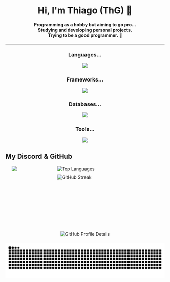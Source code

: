 <h1 align="center"> Hi, I'm Thiago (ThG) 🧩 </h1>
<h4 align="center">	
	Programming as a hobby but aiming to go pro... </br>
	Studying and developing personal projects. </br>
	Trying to be a good programmer. 🧃
</h4>

---

<div align="center">

  ### Languages...
  <img src="https://skillicons.dev/icons?i=py,java,html,css,js" />

  ### Frameworks...
  <img src="https://skillicons.dev/icons?i=django,flask,nodejs" />

  ### Databases...
  <img src="https://skillicons.dev/icons?i=mysql,sqlite,mongodb,postgres" />

  ### Tools...
  <img src="https://skillicons.dev/icons?i=git,github,docker,aws,vscode" />

</div>

## My Discord & GitHub
<div style="display: flex; flex-direction: column; align-items: center;">
  <div style="display: flex; flex-direction: row; gap: 10px; flex-wrap: wrap; justify-content: center;">
    <a href="https://discord.com/users/584941534315675676">
      <img
        style="min-width: 134px; max-height: 134px;"
        width="320"
        src="https://lanyard.kyrie25.dev/api/584941534315675676?bg=00000&animatedDecoration=true&hideNameplate=false&theme=dark&waveSpotifyColor=58B200&waveColor=58B200&imgStyle=square&gradient=46e55b-91e25d-d5e55e-f5c54e&hideProfile=false"
      />
    </a>
    <div style="display: flex; flex-direction: column; gap: 10px;">
      <img 
        style="min-width: 134px; max-height: 134px;"
        width="320"
        alt="Top Languages" 
        src="https://github-readme-stats.vercel.app/api/top-langs/?username=ithiagodev&layout=compact&langs_count=20&theme=chartreuse-dark"
      />
      <img
        style="min-width: 160px;"
        height="160"
        alt="GitHub Streak"
        src="https://github-readme-streak-stats-eight.vercel.app/?user=ithiagodev&theme=chartreuse_dark&hide_border=true&date_format=M%20j%5B%2C%20Y%5D"
      />
    </div>
  </div>
  
  <div style="margin-top: 20px;">
    <img
      width="730"
      alt="GitHub Profile Details"
      src="http://github-profile-summary-cards.vercel.app/api/cards/profile-details?username=ithiagodev&theme=chartreuse_dark"
    />
  </div>

  <div style="margin-top: 20px;">
    <img src="https://raw.githubusercontent.com/ithiagodev/ithiagodev/output/snake.svg" alt="Snake animation" />
  </div>

</div>
